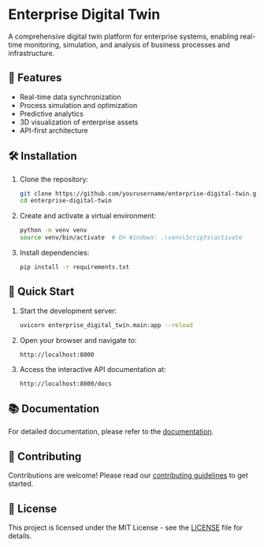 # Enterprise Digital Twin

A comprehensive digital twin platform for enterprise systems, enabling real-time monitoring, simulation, and analysis of business processes and infrastructure.

## 🚀 Features

- Real-time data synchronization
- Process simulation and optimization
- Predictive analytics
- 3D visualization of enterprise assets
- API-first architecture

## 🛠️ Installation

1. Clone the repository:
   ```bash
   git clone https://github.com/yourusername/enterprise-digital-twin.git
   cd enterprise-digital-twin
   ```

2. Create and activate a virtual environment:
   ```bash
   python -m venv venv
   source venv/bin/activate  # On Windows: .\venv\Scripts\activate
   ```

3. Install dependencies:
   ```bash
   pip install -r requirements.txt
   ```

## 🚀 Quick Start

1. Start the development server:
   ```bash
   uvicorn enterprise_digital_twin.main:app --reload
   ```

2. Open your browser and navigate to:
   ```
   http://localhost:8000
   ```

3. Access the interactive API documentation at:
   ```
   http://localhost:8000/docs
   ```

## 📚 Documentation

For detailed documentation, please refer to the [documentation](docs/).

## 🤝 Contributing

Contributions are welcome! Please read our [contributing guidelines](CONTRIBUTING.md) to get started.

## 📄 License

This project is licensed under the MIT License - see the [LICENSE](LICENSE) file for details.

